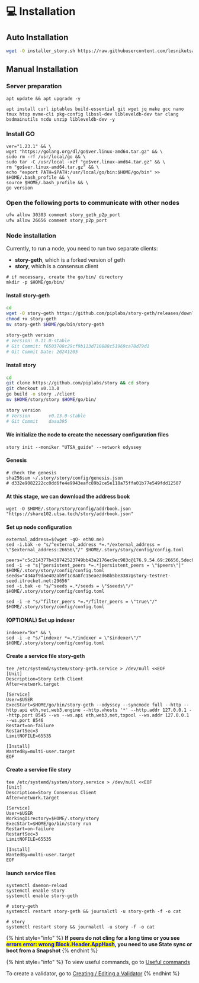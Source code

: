 # 💻 Installation

## Auto Installation <a href="#installation" id="installation"></a>

```bash
wget -O installer_story.sh https://raw.githubusercontent.com/lesnikutsa/story/refs/heads/main/installer_story.sh && chmod +x installer_story.sh && ./installer_story.sh
```



## Manual Installation <a href="#installation" id="installation"></a>

### Server preparation

```shell
apt update && apt upgrade -y
```

```shell
apt install curl iptables build-essential git wget jq make gcc nano tmux htop nvme-cli pkg-config libssl-dev libleveldb-dev tar clang bsdmainutils ncdu unzip libleveldb-dev -y
```

### Install GO

```shell
ver="1.23.1" && \
wget "https://golang.org/dl/go$ver.linux-amd64.tar.gz" && \
sudo rm -rf /usr/local/go && \
sudo tar -C /usr/local -xzf "go$ver.linux-amd64.tar.gz" && \
rm "go$ver.linux-amd64.tar.gz" && \
echo "export PATH=$PATH:/usr/local/go/bin:$HOME/go/bin" >> $HOME/.bash_profile && \
source $HOME/.bash_profile && \
go version
```

### Open the following ports to communicate with other nodes

```bash
ufw allow 30303 comment story_geth_p2p_port
ufw allow 26656 comment story_p2p_port
```

### Node installation

Currently, to run a node, you need to run two separate clients:&#x20;

* **story-geth**, which is a forked version of geth&#x20;
* **story**, which is a consensus client

```shell
# if necessary, create the go/bin/ directory
mkdir -p $HOME/go/bin/
```



#### Install story-geth

```bash
cd
wget -O story-geth https://github.com/piplabs/story-geth/releases/download/v0.11.0/geth-linux-amd64
chmod +x story-geth
mv story-geth $HOME/go/bin/story-geth

story-geth version
# Version: 0.11.0-stable
# Git Commit: f6503708c29cf9b113d710888c51969ca78d79d1
# Git Commit Date: 20241205
```



#### Install story

```bash
cd
git clone https://github.com/piplabs/story && cd story
git checkout v0.13.0
go build -o story ./client
mv $HOME/story/story $HOME/go/bin/

story version
# Version       v0.13.0-stable
# Git Commit    daaa395
```



#### We initialize the node to create the necessary configuration files

```shell
story init --moniker "UTSA_guide" --network odyssey
```

#### Genesis

```shell
# check the genesis
sha256sum ~/.story/story/config/genesis.json
# d332e9082222cc0dd6fe4e9943eafc89b2ce5e118a75ffa01b77e549fdd12587
```

#### At this stage, we can download the address book

```shell
wget -O $HOME/.story/story/config/addrbook.json "https://share102.utsa.tech/story/addrbook.json"
```

#### Set up node configuration

```shell
external_address=$(wget -qO- eth0.me)
sed -i.bak -e "s/^external_address *=.*/external_address = \"$external_address:26656\"/" $HOME/.story/story/config/config.toml

peers="c5c214377b438742523749bb43a2176ec9ec983c@176.9.54.69:26656,5dec0b793789d85c28b1619bffab30d5668039b7@150.136.113.152:26656,89a07021f98914fbac07aae9fbb12a92c5b6b781@152.53.102.226:26656,443896c7ec4c695234467da5e503c78fcd75c18e@80.241.215.215:26656,2df2b0b66f267939fea7fe098cfee696d6243cec@65.108.193.224:23656,7cc415203fc4c1a6e534e5fed8292467cf14d291@65.21.29.250:3610,fa294c4091379f84d0fc4a27e6163c956fc08e73@65.108.103.184:26656,81eaee3be00b21d0a124016b62fb7176fa05a4f9@185.198.49.133:33556,3508ef280392bd431ea078dec16dcfae89e8eb78@213.239.192.18:26656,b04bae4f88ca12d45fc14be29ce96837b61a72b8@65.109.49.115:26656"
sed -i -e "s|^persistent_peers *=.*|persistent_peers = \"$peers\"|" $HOME/.story/story/config/config.toml
seeds="434af9dae402ab9f1c8a8fc15eae2d68b5be3387@story-testnet-seed.itrocket.net:29656"
sed -i.bak -e "s/^seeds =.*/seeds = \"$seeds\"/" $HOME/.story/story/config/config.toml

sed -i -e "s/^filter_peers *=.*/filter_peers = \"true\"/" $HOME/.story/story/config/config.toml
```

#### (OPTIONAL) Set up indexer

```shell
indexer="kv" && \
sed -i -e "s/^indexer *=.*/indexer = \"$indexer\"/" $HOME/.story/story/config/config.toml
```

#### Create a service file story-geth

```shell
tee /etc/systemd/system/story-geth.service > /dev/null <<EOF
[Unit]
Description=Story Geth Client
After=network.target

[Service]
User=$USER
ExecStart=$HOME/go/bin/story-geth --odyssey --syncmode full --http --http.api eth,net,web3,engine --http.vhosts '*' --http.addr 127.0.0.1 --http.port 8545 --ws --ws.api eth,web3,net,txpool --ws.addr 127.0.0.1 --ws.port 8546
Restart=on-failure
RestartSec=3
LimitNOFILE=65535

[Install]
WantedBy=multi-user.target
EOF
```

#### Create a service file story

```shell
tee /etc/systemd/system/story.service > /dev/null <<EOF
[Unit]
Description=Story Consensus Client
After=network.target

[Service]
User=$USER
WorkingDirectory=$HOME/.story/story
ExecStart=$HOME/go/bin/story run
Restart=on-failure
RestartSec=3
LimitNOFILE=65535

[Install]
WantedBy=multi-user.target
EOF
```

#### launch service files

```shell
systemctl daemon-reload
systemctl enable story
systemctl enable story-geth

# story-geth
systemctl restart story-geth && journalctl -u story-geth -f -o cat

# story
systemctl restart story && journalctl -u story -f -o cat
```















{% hint style="info" %}
**If peers do not cling for a long time or you see&#x20;**<mark style="color:blue;">**errors error: wrong Block.Header.AppHash**</mark>**, you need to use State sync or boot from a Snapshot**
{% endhint %}

{% hint style="info" %}
To view useful commands, go to [Useful commands](https://utsa.gitbook.io/services/cosmos-wiki/useful-commands)

To create a validator, go to [Creating / Editing a Validator](https://utsa.gitbook.io/services/cosmos-wiki/creating-editing-a-validator)
{% endhint %}
